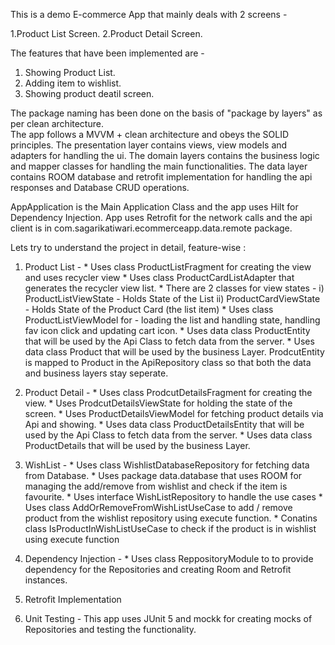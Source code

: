 This is a demo E-commerce App that mainly deals with 2 screens - 

1.Product List Screen.
2.Product Detail Screen.


The features that have been implemented are - 
1. Showing Product List.
2. Adding item to wishlist.
3. Showing product deatil screen.

The package naming has been done on the basis of "package by layers" as per clean architecture.  
The app follows a MVVM + clean architecture and obeys the SOLID principles. 
The presentation layer contains views, view models and adapters for handling the ui. 
The domain layers contains the business logic and mapper classes for handling the main functionalities. 
The data layer contains ROOM database and retrofit implementation for handling the api responses and Database CRUD operations. 

AppApplication is the Main Application Class and the app uses Hilt for Dependency
Injection. 
App uses Retrofit for the network calls and the api client is in
com.sagarikatiwari.ecommerceapp.data.remote package.

 

Lets try to understand the project in detail, feature-wise :

1. Product List -                * Uses class ProductListFragment for creating the view and uses recycler view
                                 * Uses class ProductCardListAdapter that generates the recycler view list. 
                                 * There are 2 classes for view states - 
                                        i)  ProductListViewState - Holds State of the List 
                                        ii) ProductCardViewState - Holds State of the Product Card (the list item)
                                 * Uses class ProductListViewModel for - loading the list and handling state, handling fav icon click and updating cart icon.
                                 * Uses data class ProductEntity that will be used by the Api Class to fetch data from the server. 
                                 * Uses data class Product that will be used by the business Layer. ProdcutEntity is mapped to Product in the ApiRepository class so that both the data and business layers stay seperate. 


2. Product Detail -              * Uses class ProdcutDetailsFragment for creating the view.
                                 * Uses ProdcutDetailsViewState for holding the state of the screen. 
                                 * Uses ProductDetailsViewModel for fetching product details via Api and showing. 
                                 * Uses data class ProductDetailsEntity that will be used by the Api Class to fetch data from the server.
                                 * Uses data class ProductDetails that will be used by the business Layer. 


4. WishList -                     * Uses class  WishlistDatabaseRepository for fetching data from Database.
                                  * Uses package data.database that uses ROOM for managing the add/remove from wishlist and check if the item is favourite.
                                  * Uses interface WishListRepository to handle the use cases
                                  * Uses class AddOrRemoveFromWishListUseCase to add / remove product from the wishlist repository using execute function.
                                  * Conatins class IsProductInWishListUseCase to check if the product is in wishlist using execute function


6. Dependency Injection -         * Uses class ReppositoryModule to to provide dependency for the Repositories and creating Room and Retrofit instances. 


7. Retrofit Implementation  

8. Unit Testing - This app uses JUnit 5 and mockk for creating mocks of Repositories and testing the functionality. 



 
